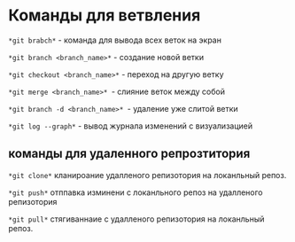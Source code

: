 # Команды для ветвления

`*git brabch*` - команда для вывода всех веток на экран

`*git branch <branch_name>*` - создание новой ветки

`*git checkout <branch_name>*` - переход на другую ветку

`*git merge <branch_name>* `- слияние веток между собой

`*git branch -d <branch_name>* `- удаление уже слитой ветки

`*git log --graph*` - вывод журнала изменений с визуализацией

## команды для удаленного репрозтитория 

`*git clone*` кланироание удалленого  репизотория на локанльный репоз.

`*git push*`  отппавка изминени с  локанльного репоз на удалленого  репизотория 

`*git pull*` стягиваннаие с удалленого  репизотория на локанльный репоз.
